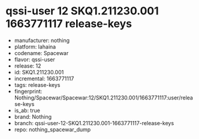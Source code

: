 # qssi-user 12 SKQ1.211230.001 1663771117 release-keys
- manufacturer: nothing
- platform: lahaina
- codename: Spacewar
- flavor: qssi-user
- release: 12
- id: SKQ1.211230.001
- incremental: 1663771117
- tags: release-keys
- fingerprint: Nothing/Spacewar/Spacewar:12/SKQ1.211230.001/1663771117:user/release-keys
- is_ab: true
- brand: Nothing
- branch: qssi-user-12-SKQ1.211230.001-1663771117-release-keys
- repo: nothing_spacewar_dump
